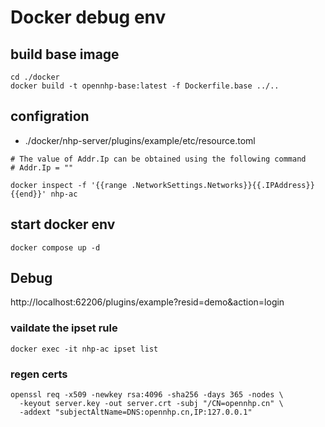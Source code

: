 # Docker debug env

## build base image

```shell
cd ./docker
docker build -t opennhp-base:latest -f Dockerfile.base ../..
```

## configration

- ./docker/nhp-server/plugins/example/etc/resource.toml 
```
# The value of Addr.Ip can be obtained using the following command
# Addr.Ip = ""

docker inspect -f '{{range .NetworkSettings.Networks}}{{.IPAddress}}{{end}}' nhp-ac

```

## start docker env
```shell
docker compose up -d
```

## Debug
http://localhost:62206/plugins/example?resid=demo&action=login


### vaildate the ipset rule
```
docker exec -it nhp-ac ipset list
```


### regen certs
```
openssl req -x509 -newkey rsa:4096 -sha256 -days 365 -nodes \
  -keyout server.key -out server.crt -subj "/CN=opennhp.cn" \
  -addext "subjectAltName=DNS:opennhp.cn,IP:127.0.0.1"
```